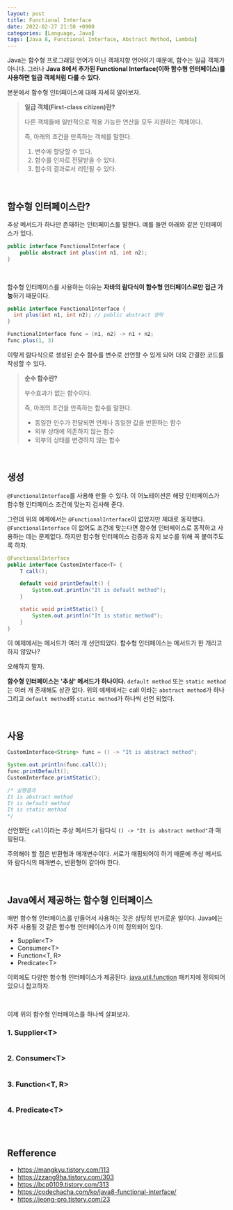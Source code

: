 ```yaml
---
layout: post
title: Functional Interface
date: 2022-02-27 21:50 +0900
categories: [Language, Java]
tags: [Java 8, Functional Interface, Abstract Method, Lambda]
---
```




Java는 함수형 프로그래밍 언어가 아닌 객체지향 언어이기 때문에, 함수는 일급 객체가 아니다. 그러나 **Java 8에서 추가된 Functional Interface(이하 함수형 인터페이스)를 사용하면 일급 객체처럼 다룰 수 있다.**

본문에서 함수형 인터페이스에 대해 자세히 알아보자.

> **일급 객체(First-class citizen)란?**
>
> 다른 객체들에 일반적으로 적용 가능한 연산을 모두 지원하는 객체이다. 
>
> 즉, 아래의 조건을 만족하는 객체를 말한다.
>
> 1. 변수에 할당할 수 있다.
> 2. 함수를 인자로 전달받을 수 있다.
> 3. 함수의 결과로서 리턴될 수 있다.

<br>

## 함수형 인터페이스란?

추상 메서드가 하나만 존재하는 인터페이스를 말한다. 예를 들면 아래와 같은 인터페이스가 있다.

```java
public interface FunctionalInterface {
    public abstract int plus(int n1, int n2);
}
```

<br>

함수형 인터페이스를 사용하는 이유는 **자바의 람다식이 함수형 인터페이스로만 접근 가능**하기 때문이다.

```java
public interface FunctionalInterface {
  int plus(int n1, int n2); // public abstract 생략
}

FunctionalInterface func = (n1, n2) -> n1 + n2;
func.plus(1, 3)
```

이렇게 람다식으로 생성된 순수 함수를 변수로 선언할 수 있게 되어 더욱 간결한 코드를 작성할 수 있다.

> **순수 함수란?**
>
> 부수효과가 없는 함수이다. 
>
> 즉, 아래의 조건을 만족하는 함수를 말한다.
>
> - 동일한 인수가 전달되면 언제나 동일한 값을 반환하는 함수
> - 외부 상태에 의존하지 않는 함수
> - 외부의 상태를 변경하지 않는 함수

<br>

## 생성

`@FunctionalInterface`를 사용해 만들 수 있다. 이 어노테이션은 해당 인터페이스가 함수형 인터페이스 조건에 맞는지 검사해 준다.

그런데 위의 예제에서는 `@FunctionalInterface`이 없었지만 제대로 동작했다. `@FunctionalInterface` 이 없어도 조건에 맞는다면 함수형 인터페이스로 동작하고 사용하는 데는 문제없다. 하지만 함수형 인터페이스 검증과 유지 보수를 위해 꼭 붙여주도록 하자.

```java
@FunctionalInterface
public interface CustomInterface<T> {
    T call();

    default void printDefault() {
        System.out.println("It is default method");
    }

    static void printStatic() {
        System.out.println("It is static method");
    }
}

```

이 예제에서는 메서드가 여러 개 선언되었다. 함수형 인터페이스는 메서드가 한 개라고 하지 않았나?

오해하지 말자. 

**함수형 인터페이스는 '추상' 메서드가 하나이다.**  `default method` 또는 `static method` 는 여러 개 존재해도 상관 없다. 위의 예제에서는 call 이라는 `abstract method`가 하나 그리고 `default method`와 `static method`가 하나씩 선언 되었다.

<br>

## 사용

```java
CustomInterface<String> func = () -> "It is abstract method";

System.out.println(func.call());
func.printDefault();
CustomInterface.printStatic();

/* 실행결과
It is abstract method
It is default method
It is static method
*/
```

선언했던 `call`이라는 추상 메서드가 람다식 `() -> "It is abstract method"`과 매핑된다.

주의해야 할 점은 반환형과 매개변수이다. 서로가 매핑되어야 하기 때문에 추상 메서드와 람다식의 매개변수, 반환형이 같아야 한다.

<br>

## Java에서 제공하는 함수형 인터페이스

매번 함수형 인터페이스를 만들어서 사용하는 것은 상당히 번거로운 일이다. Java에는 자주 사용될 것 같은 함수형 인터페이스가 이미 정의되어 있다. 

- Supplier\<T>
- Consumer\<T>
- Function\<T, R>
- Predicate\<T>

이외에도 다양한 함수형 인터페이스가 제공된다. [java.util.function](https://docs.oracle.com/javase/8/docs/api/java/util/function/package-summary.html) 패키지에 정의되어 있으니 참고하자.

<br>

이제 위의 함수형 인터페이스를 하나씩 살펴보자.

### 1. Supplier\<T>

```java

```



### 2. Consumer\<T>

```java
```



### 3. Function\<T, R>

```java
```



### 4. Predicate\<T>

```java
```



<br>

## Refference

- https://mangkyu.tistory.com/113
- https://zzang9ha.tistory.com/303
- https://bcp0109.tistory.com/313
- https://codechacha.com/ko/java8-functional-interface/
- https://jeong-pro.tistory.com/23
